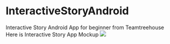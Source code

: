 # InteractiveStoryAndroid
Interactive Story Android App for beginner from Teamtreehouse
<br/>Here is Interactive Story App Mockup
<img src="http://treehouse-code-samples.s3.amazonaws.com/Android/InteractiveStory/interactive_story_mockups.png"> </img>
